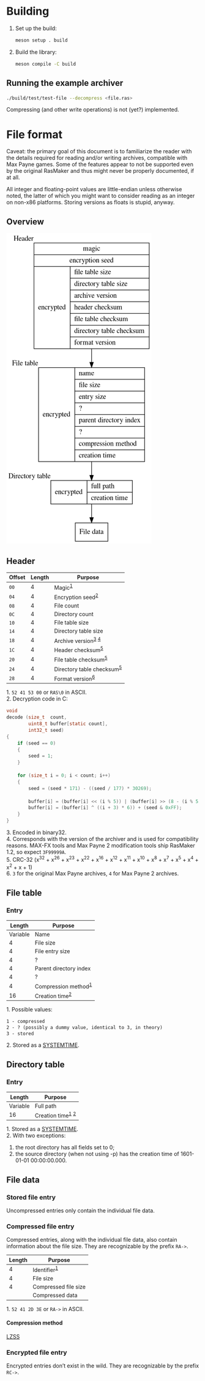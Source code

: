 # Building

1. Set up the build:
    ```sh
    meson setup . build
    ```
2. Build the library:
    ```sh
    meson compile -C build
    ```

## Running the example archiver

```sh
./build/test/test-file --decompress <file.ras>
```

Compressing (and other write operations) is not (yet?) implemented.

# File format

Caveat:
the primary goal of this document is to familiarize the reader with the details required for reading and/or writing archives, compatible with Max Payne games.
Some of the features appear to not be supported even by the original RasMaker and thus might never be properly documented, if at all.

All integer and floating-point values are little-endian unless otherwise noted, the latter of which you might want to consider reading as an integer on non-x86 platforms.
<opinion>Storing versions as floats is stupid, anyway.</opinion>

## Overview

![Overview](/format.png)

## Header

| Offset | Length | Purpose                                                                            |
| ------ | ------ | ---------------------------------------------------------------------------------- |
| `00`   | 4      | Magic<sup>[1](#header_footnote1)</sup>                                             |
| `04`   | 4      | Encryption seed<sup>[2](#header_footnote2)</sup>                                   |
| `08`   | 4      | File count                                                                         |
| `0C`   | 4      | Directory count                                                                    |
| `10`   | 4      | File table size                                                                    |
| `14`   | 4      | Directory table size                                                               |
| `18`   | 4      | Archive version<sup>[3](#header_footnote3)</sup> <sup>[4](#header_footnote4)</sup> |
| `1C`   | 4      | Header checksum<sup>[5](#header_footnote5)</sup>                                   |
| `20`   | 4      | File table checksum<sup>[5](#header_footnote5)</sup>                               |
| `24`   | 4      | Directory table checksum<sup>[5](#header_footnote5)</sup>                          |
| `28`   | 4      | Format version<sup>[6](#header_footnote6)</sup>                                    |

<a name="header_footnote1">1</a>.
`52 41 53 00` or `RAS\0` in ASCII.  
<a name="header_footnote2">2</a>.
Decryption code in C:

```c
void
decode (size_t  count,
        uint8_t buffer[static count],
        int32_t seed)
{
    if (seed == 0)
    {
        seed = 1;
    }

    for (size_t i = 0; i < count; i++)
    {
        seed = (seed * 171) - ((seed / 177) * 30269);

        buffer[i] = (buffer[i] << (i % 5)) | (buffer[i] >> (8 - (i % 5)));
        buffer[i] = (buffer[i] ^ ((i + 3) * 6)) + (seed & 0xFF);
    }
}
```

<a name="header_footnote3">3</a>.
Encoded in binary32.  
<a name="header_footnote4">4</a>.
Corresponds with the version of the archiver and is used for compatibility reasons.
MAX-FX tools and Max Payne 2 modification tools ship RasMaker 1.2, so expect `3F99999A`.  
<a name="header_footnote5">5</a>.
CRC-32
(x<sup>32</sup> + x<sup>26</sup> + x<sup>23</sup> + x<sup>22</sup> + x<sup>16</sup> + x<sup>12</sup> + x<sup>11</sup> + x<sup>10</sup> + x<sup>8</sup> + x<sup>7</sup> + x<sup>5</sup> + x<sup>4</sup> + x<sup>2</sup> + x + 1)  
<a name="header_footnote6">6</a>.
`3` for the original Max Payne archives, `4` for Max Payne 2 archives.

## File table
### Entry

| Length   | Purpose                                           |
| -------- | ------------------------------------------------- |
| Variable | Name                                              |
| 4        | File size                                         |
| 4        | File entry size                                   |
| 4        | ?                                                 |
| 4        | Parent directory index                            |
| 4        | ?                                                 |
| 4        | Compression method<sup>[1](#file_footnote1)</sup> |
| 16       | Creation time<sup>[2](#file_footnote2)</sup>      |

<a name="file_footnote1">1</a>. Possible values:
```
1 - compressed
2 - ? (possibly a dummy value, identical to 3, in theory)
3 - stored
```
<a name="file_footnote2">2</a>.
Stored as a [SYSTEMTIME](https://msdn.microsoft.com/en-us/library/windows/desktop/ms724950.aspx).

## Directory table
### Entry

| Length   | Purpose                                                                    |
| -------- | -------------------------------------------------------------------------- |
| Variable | Full path                                                                  |
| 16       | Creation time<sup>[1](#dir_footnote1)</sup> <sup>[2](#dir_footnote2)</sup> |

<a name="dir_footnote1">1</a>.
Stored as a [SYSTEMTIME](https://msdn.microsoft.com/en-us/library/windows/desktop/ms724950.aspx).  
<a name="dir_footnote2">2</a>. With two exceptions:  
1. the root directory has all fields set to 0;  
2. the source directory (when not using -p) has the creation time of 1601-01-01 00:00:00.000.

## File data
### Stored file entry

Uncompressed entries only contain the individual file data.

### Compressed file entry

Compressed entries, along with the individual file data, also contain information
about the file size. They are recognizable by the prefix `RA->`.

| Length | Purpose                                  |
| ------ | ---------------------------------------- |
| 4      | Identifier<sup>[1](#cmp_footnote1)</sup> |
| 4      | File size                                |
| 4      | Compressed file size                     |
|        | Compressed data                          |

<a name="cmp_footnote1">1</a>.
`52 41 2D 3E` or `RA->` in ASCII.  

#### Compression method

[LZSS](https://dl.acm.org/doi/10.1145/322344.322346)

### Encrypted file entry

Encrypted entries don’t exist in the wild. They are recognizable by the prefix `RC->`.
